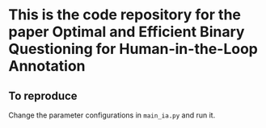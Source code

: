 # This is the code repository for the paper **Optimal and Efficient Binary Questioning for Human-in-the-Loop Annotation**

## To reproduce
Change the parameter configurations in `main_ia.py` and run it. 